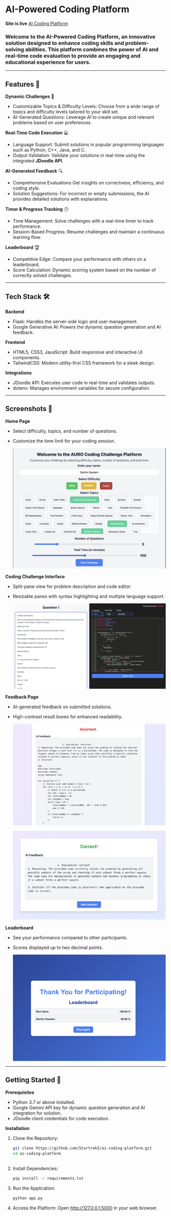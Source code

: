 # AI-Powered Coding Platform
**Site is live**  [AI Coding Platform](https://verseanime.netlify.app/)

### Welcome to the AI-Powered Coding Platform, an innovative solution designed to enhance coding skills and problem-solving abilities. This platform combines the power of AI and real-time code evaluation to provide an engaging and educational experience for users.

 
---

## Features 🚀

  **Dynamic Challenges** 🎯
   - Customizable Topics & Difficulty Levels: Choose from a wide range of topics and difficulty levels tailored to your skill set.
   - AI-Generated Questions: Leverage AI to create unique and relevant problems based on user preferences.

  **Real-Time Code Execution** 💻 
   - Language Support: Submit solutions in popular programming languages such as Python, C++, Java, and C.
   - Output Validation: Validate your solutions in real-time using the integrated **JDoodle API**.

  **AI-Generated Feedback** 🔍 
   - Comprehensive Evaluations Get insights on correctness, efficiency, and coding style.
   - Solution Suggestions: For incorrect or empty submissions, the AI provides detailed solutions with explanations.

  **Timer & Progress Tracking** 🕒 
   - Time Management: Solve challenges with a real-time timer to track performance.
   - Session-Based Progress: Resume challenges and maintain a continuous learning flow.

  **Leaderboard** 🏆 
   - Competitive Edge: Compare your performance with others on a leaderboard.
   - Score Calculation: Dynamic scoring system based on the number of correctly solved challenges.

---

## Tech Stack 🛠 
**Backend**
- Flask: Handles the server-side logic and user management.
- Google Generative AI: Powers the dynamic question generation and AI feedback.

**Frontend**
- HTML5, CSS3, JavaScript: Build responsive and interactive UI components.
- TailwindCSS: Modern utility-first CSS framework for a sleek design.

**Integrations**
- JDoodle API: Executes user code in real-time and validates outputs.
- dotenv: Manages environment variables for secure configuration.

---

## Screenshots 🎨 
  **Home Page**
- Select difficulty, topics, and number of questions.
- Customize the time limit for your coding session.
  
   ![main](./webiste_images/main.png)

 **Coding Challenge Interface**
- Split-pane view for problem description and code editor.
- Resizable panes with syntax highlighting and multiple language support.

   ![interface](./webiste_images/interface.png)

 **Feedback Page**
- AI-generated feedback on submitted solutions.
- High-contrast result boxes for enhanced readability.

  ![help](./webiste_images/help.png)

  
  ![review](./webiste_images/review.png)
   

 **Leaderboard**
- See your performance compared to other participants.
- Scores displayed up to two decimal points.

   ![leaderboard](./webiste_images/leaderboard.png)

---

## Getting Started 🚀 

  **Prerequisites**
- Python 3.7 or above installed.
- Google Gemini API key for dynamic question generation and AI integration for solution.
- JDoodle client credentials for code execution.

 **Installation**

1. Clone the Repository:
   ```bash
   git clone https://github.com/StartrekI/ai-coding-platform.git
   cd ai-coding-platform
  
2. Install Dependencies:
   ```bash
   pip install -r requirements.txt
   
3. Run the Application:
   ```bash
   python app.py
   
4. Access the Platform: Open http://127.0.0.1:5000 in your web browser.


  
